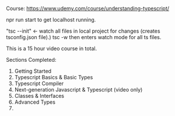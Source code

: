 Course: https://www.udemy.com/course/understanding-typescript/

npr run start to get localhost running.

"tsc --init" <- watch all files in local project for changes (creates tsconfig.json file).)
tsc -w then enters watch mode for all ts files.

This is a 15 hour video course in total.

Sections Completed:

1. Getting Started
2. Typescript Basics & Basic Types
3. Typescript Compiler
4. Next-generation Javascript & Typescript (video only)
5. Classes & Interfaces
6. Advanced Types
7.
